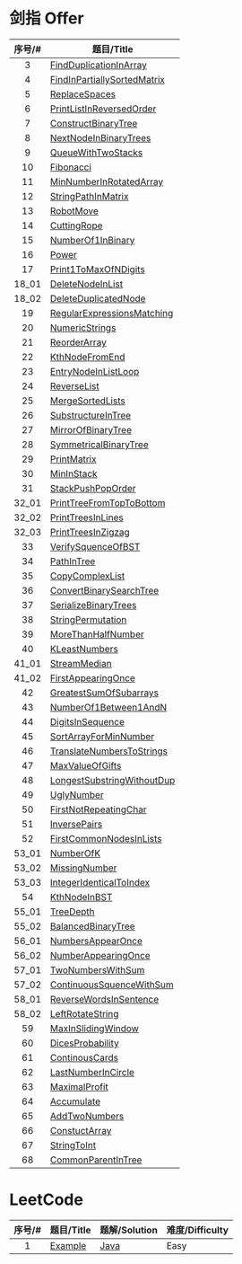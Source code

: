 # 剑指 Offer

| 序号/# | 题目/Title                                                                                                                                                                |
| :----: | ------------------------------------------------------------------------------------------------------------------------------------------------------------------------- |
|   3    | [FindDuplicationInArray](https://github.com/dyfloveslife/LeetCodeAndSwordToOffer/blob/master/src/SwordToOfferSolution/_03_FindDuplicationInArray/Solution.java)           |
|   4    | [FindInPartiallySortedMatrix](https://github.com/dyfloveslife/LeetCodeAndSwordToOffer/blob/master/src/SwordToOfferSolution/_04_FindInPartiallySortedMatrix/Solution.java) |
|   5    | [ReplaceSpaces](https://github.com/dyfloveslife/LeetCodeAndSwordToOffer/blob/master/src/SwordToOfferSolution/_05_ReplaceSpaces/Solution.java)                             |
|   6    | [PrintListInReversedOrder](https://github.com/dyfloveslife/LeetCodeAndSwordToOffer/blob/master/src/SwordToOfferSolution/_06_PrintListInReversedOrder/Solution.java)       |
|   7    | [ConstructBinaryTree](https://github.com/dyfloveslife/LeetCodeAndSwordToOffer/blob/master/src/SwordToOfferSolution/_07_ConstructBinaryTree/ConstructBinaryTree.java)      |
|   8    | [NextNodeInBinaryTrees](https://github.com/dyfloveslife/LeetCodeAndSwordToOffer/blob/master/src/SwordToOfferSolution/_08_NextNodeInBinaryTrees/Solution.java)             |
|   9    | [QueueWithTwoStacks](https://github.com/dyfloveslife/LeetCodeAndSwordToOffer/blob/master/src/SwordToOfferSolution/_09_QueueWithTwoStacks/Solution.java)                   |
|   10   | [Fibonacci](https://github.com/dyfloveslife/LeetCodeAndSwordToOffer/blob/master/src/SwordToOfferSolution/_10_Fibonacci/Solution.java)                                     |
|   11   | [MinNumberInRotatedArray](https://github.com/dyfloveslife/LeetCodeAndSwordToOffer/blob/master/src/SwordToOfferSolution/_11_MinNumberInRotatedArray/Solution.java)         |
|   12   | [StringPathInMatrix](https://github.com/dyfloveslife/LeetCodeAndSwordToOffer/blob/master/src/SwordToOfferSolution/_12_StringPathInMatrix/StringPathInMatrix.java)         |
|   13   | [RobotMove](https://github.com/dyfloveslife/LeetCodeAndSwordToOffer/blob/master/src/SwordToOfferSolution/_13_RobotMove/Solution.java)                                     |
|   14   | [CuttingRope](https://github.com/dyfloveslife/LeetCodeAndSwordToOffer/blob/master/src/SwordToOfferSolution/_14_CuttingRope/Solution.java)                                 |
|   15   | [NumberOf1InBinary](https://github.com/dyfloveslife/LeetCodeAndSwordToOffer/blob/master/src/SwordToOfferSolution/_15_NumberOf1InBinary/Solution.java)                     |
|   16   | [Power](https://github.com/dyfloveslife/LeetCodeAndSwordToOffer/blob/master/src/SwordToOfferSolution/_16_Power/Solution.java)                                             |
|   17   | [Print1ToMaxOfNDigits](https://github.com/dyfloveslife/LeetCodeAndSwordToOffer/blob/master/src/SwordToOfferSolution/_17_Print1ToMaxOfNDigits/Solution.java)               |
| 18_01  | [DeleteNodeInList](https://github.com/dyfloveslife/LeetCodeAndSwordToOffer/blob/master/src/SwordToOfferSolution/_18_01_DeleteNodeInList/Solution.java)                    |
| 18_02  | [DeleteDuplicatedNode](https://github.com/dyfloveslife/LeetCodeAndSwordToOffer/blob/master/src/SwordToOfferSolution/_18_02_DeleteDuplicatedNode/Solution.java)            |
|   19   | [RegularExpressionsMatching](https://github.com/dyfloveslife/LeetCodeAndSwordToOffer/blob/master/src/SwordToOfferSolution/_19_RegularExpressionsMatching/Solution.java)   |
|   20   | [NumericStrings](https://github.com/dyfloveslife/LeetCodeAndSwordToOffer/blob/master/src/SwordToOfferSolution/_20_NumericStrings/Solution.java)                           |
|   21   | [ReorderArray](https://github.com/dyfloveslife/LeetCodeAndSwordToOffer/blob/master/src/SwordToOfferSolution/_21_ReorderArray/Solution.java)                               |
|   22   | [KthNodeFromEnd](https://github.com/dyfloveslife/LeetCodeAndSwordToOffer/blob/master/src/SwordToOfferSolution/_22_KthNodeFromEnd/Solution.java)                           |
|   23   | [EntryNodeInListLoop](https://github.com/dyfloveslife/LeetCodeAndSwordToOffer/blob/master/src/SwordToOfferSolution/_23_EntryNodeInListLoop/Solution.java)                 |
|   24   | [ReverseList](https://github.com/dyfloveslife/LeetCodeAndSwordToOffer/blob/master/src/SwordToOfferSolution/_24_ReverseList/Solution.java)                                 |
|   25   | [MergeSortedLists](https://github.com/dyfloveslife/LeetCodeAndSwordToOffer/blob/master/src/SwordToOfferSolution/_25_MergeSortedLists/Solution.java)                       |
|   26   | [SubstructureInTree](https://github.com/dyfloveslife/LeetCodeAndSwordToOffer/blob/master/src/SwordToOfferSolution/_26_SubstructureInTree/Solution.java)                   |
|   27   | [MirrorOfBinaryTree](https://github.com/dyfloveslife/LeetCodeAndSwordToOffer/blob/master/src/SwordToOfferSolution/_27_MirrorOfBinaryTree/Solution.java)                   |
|   28   | [SymmetricalBinaryTree](https://github.com/dyfloveslife/LeetCodeAndSwordToOffer/blob/master/src/SwordToOfferSolution/_28_SymmetricalBinaryTree/Solution.java)             |
|   29   | [PrintMatrix](https://github.com/dyfloveslife/LeetCodeAndSwordToOffer/blob/master/src/SwordToOfferSolution/_29_PrintMatrix/Solution.java)                                 |
|   30   | [MinInStack](https://github.com/dyfloveslife/LeetCodeAndSwordToOffer/blob/master/src/SwordToOfferSolution/_30_MinInStack/Solution.java)                                   |
|   31   | [StackPushPopOrder](https://github.com/dyfloveslife/LeetCodeAndSwordToOffer/blob/master/src/SwordToOfferSolution/_31_StackPushPopOrder/Solution.java)                     |
| 32_01  | [PrintTreeFromTopToBottom](https://github.com/dyfloveslife/LeetCodeAndSwordToOffer/blob/master/src/SwordToOfferSolution/_32_01_PrintTreeFromTopToBottom/Solution.java)    |
| 32_02  | [PrintTreesInLines](https://github.com/dyfloveslife/LeetCodeAndSwordToOffer/blob/master/src/SwordToOfferSolution/_32_02_PrintTreesInLines/Solution.java)                  |
| 32_03  | [PrintTreesInZigzag](https://github.com/dyfloveslife/LeetCodeAndSwordToOffer/blob/master/src/SwordToOfferSolution/_32_03_PrintTreesInZigzag/Solution.java)                |
|   33   | [VerifySquenceOfBST](https://github.com/dyfloveslife/LeetCodeAndSwordToOffer/blob/master/src/SwordToOfferSolution/_33_VerifySquenceOfBST/Solution.java)                   |
|   34   | [PathInTree](https://github.com/dyfloveslife/LeetCodeAndSwordToOffer/blob/master/src/SwordToOfferSolution/_34_PathInTree/Solution.java)                                   |
|   35   | [CopyComplexList](https://github.com/dyfloveslife/LeetCodeAndSwordToOffer/blob/master/src/SwordToOfferSolution/_35_CopyComplexList/Solution.java)                         |
|   36   | [ConvertBinarySearchTree](https://github.com/dyfloveslife/LeetCodeAndSwordToOffer/blob/master/src/SwordToOfferSolution/_36_ConvertBinarySearchTree/Solution.java)         |
|   37   | [SerializeBinaryTrees](https://github.com/dyfloveslife/LeetCodeAndSwordToOffer/blob/master/src/SwordToOfferSolution/_37_SerializeBinaryTrees/Solution.java)               |
|   38   | [StringPermutation](https://github.com/dyfloveslife/LeetCodeAndSwordToOffer/blob/master/src/SwordToOfferSolution/_38_StringPermutation/Solution.java)                     |
|   39   | [MoreThanHalfNumber](https://github.com/dyfloveslife/LeetCodeAndSwordToOffer/blob/master/src/SwordToOfferSolution/_39_MoreThanHalfNumber/Solution.java)                   |
|   40   | [KLeastNumbers](https://github.com/dyfloveslife/LeetCodeAndSwordToOffer/blob/master/src/SwordToOfferSolution/_40_KLeastNumbers/Solution.java)                             |
| 41_01  | [StreamMedian](https://github.com/dyfloveslife/LeetCodeAndSwordToOffer/blob/master/src/SwordToOfferSolution/_41_01_StreamMedian/Solution.java)                            |
| 41_02  | [FirstAppearingOnce](https://github.com/dyfloveslife/LeetCodeAndSwordToOffer/blob/master/src/SwordToOfferSolution/_41_02_FirstAppearingOnce/Solution.java)                |
|   42   | [GreatestSumOfSubarrays](https://github.com/dyfloveslife/LeetCodeAndSwordToOffer/blob/master/src/SwordToOfferSolution/_42_GreatestSumOfSubarrays/Solution.java)           |
|   43   | [NumberOf1Between1AndN](https://github.com/dyfloveslife/LeetCodeAndSwordToOffer/blob/master/src/SwordToOfferSolution/_43_NumberOf1Between1AndN/Solution.java)             |
|   44   | [DigitsInSequence](https://github.com/dyfloveslife/LeetCodeAndSwordToOffer/blob/master/src/SwordToOfferSolution/_44_DigitsInSequence/Solution.java)                       |
|   45   | [SortArrayForMinNumber](https://github.com/dyfloveslife/LeetCodeAndSwordToOffer/blob/master/src/SwordToOfferSolution/_45_SortArrayForMinNumber/Solution.java)             |
|   46   | [TranslateNumbersToStrings](https://github.com/dyfloveslife/LeetCodeAndSwordToOffer/blob/master/src/SwordToOfferSolution/_46_TranslateNumbersToStrings/Solution.java)     |
|   47   | [MaxValueOfGifts](https://github.com/dyfloveslife/LeetCodeAndSwordToOffer/blob/master/src/SwordToOfferSolution/_47_MaxValueOfGifts/Solution.java)                         |
|   48   | [LongestSubstringWithoutDup](https://github.com/dyfloveslife/LeetCodeAndSwordToOffer/blob/master/src/SwordToOfferSolution/_48_LongestSubstringWithoutDup/Solution.java)   |
|   49   | [UglyNumber](https://github.com/dyfloveslife/LeetCodeAndSwordToOffer/blob/master/src/SwordToOfferSolution/_49_UglyNumber/Solution.java)                                   |
|   50   | [FirstNotRepeatingChar](https://github.com/dyfloveslife/LeetCodeAndSwordToOffer/blob/master/src/SwordToOfferSolution/_50_FirstNotRepeatingChar/Solution.java)             |
|   51   | [InversePairs](https://github.com/dyfloveslife/LeetCodeAndSwordToOffer/blob/master/src/SwordToOfferSolution/_51_InversePairs/Solution.java)                               |
|   52   | [FirstCommonNodesInLists](https://github.com/dyfloveslife/LeetCodeAndSwordToOffer/blob/master/src/SwordToOfferSolution/_52_FirstCommonNodesInLists/Solution.java)         |
| 53_01  | [NumberOfK](https://github.com/dyfloveslife/LeetCodeAndSwordToOffer/blob/master/src/SwordToOfferSolution/_53_01_NumberOfK/Solution.java)                                  |
| 53_02  | [MissingNumber](https://github.com/dyfloveslife/LeetCodeAndSwordToOffer/blob/master/src/SwordToOfferSolution/_53_02_MissingNumber/Solution.java)                          |
| 53_03  | [IntegerIdenticalToIndex](https://github.com/dyfloveslife/LeetCodeAndSwordToOffer/blob/master/src/SwordToOfferSolution/_53_03_IntegerIdenticalToIndex/Solution.java)      |
|   54   | [KthNodeInBST](https://github.com/dyfloveslife/LeetCodeAndSwordToOffer/blob/master/src/SwordToOfferSolution/_54_KthNodeInBST/Solution.java)                               |
| 55_01  | [TreeDepth](https://github.com/dyfloveslife/LeetCodeAndSwordToOffer/blob/master/src/SwordToOfferSolution/_55_01_TreeDepth/Solution.java)                                  |
| 55_02  | [BalancedBinaryTree](https://github.com/dyfloveslife/LeetCodeAndSwordToOffer/blob/master/src/SwordToOfferSolution/_55_02_BalancedBinaryTree/Solution.java)                |
| 56_01  | [NumbersAppearOnce](https://github.com/dyfloveslife/LeetCodeAndSwordToOffer/blob/master/src/SwordToOfferSolution/_56_01_NumbersAppearOnce/Solution.java)                  |
| 56_02  | [NumberAppearingOnce](https://github.com/dyfloveslife/LeetCodeAndSwordToOffer/blob/master/src/SwordToOfferSolution/_56_02_NumberAppearingOnce/Solution.java)              |
| 57_01  | [TwoNumbersWithSum](https://github.com/dyfloveslife/LeetCodeAndSwordToOffer/blob/master/src/SwordToOfferSolution/_57_01_TwoNumbersWithSum/Solution.java)                  |
| 57_02  | [ContinuousSquenceWithSum](https://github.com/dyfloveslife/LeetCodeAndSwordToOffer/blob/master/src/SwordToOfferSolution/_57_02_ContinuousSquenceWithSum/Solution.java)    |
| 58_01  | [ReverseWordsInSentence](https://github.com/dyfloveslife/LeetCodeAndSwordToOffer/blob/master/src/SwordToOfferSolution/_58_01_ReverseWordsInSentence/Solution.java)        |
| 58_02  | [LeftRotateString](https://github.com/dyfloveslife/LeetCodeAndSwordToOffer/blob/master/src/SwordToOfferSolution/_58_02_LeftRotateString/Solution.java)                    |
|   59   | [MaxInSlidingWindow](https://github.com/dyfloveslife/LeetCodeAndSwordToOffer/blob/master/src/SwordToOfferSolution/_59_MaxInSlidingWindow/Solution.java)                   |
|   60   | [DicesProbability](https://github.com/dyfloveslife/LeetCodeAndSwordToOffer/blob/master/src/SwordToOfferSolution/_60_DicesProbability/Solution.java)                       |
|   61   | [ContinousCards](https://github.com/dyfloveslife/LeetCodeAndSwordToOffer/blob/master/src/SwordToOfferSolution/_61_ContinousCards/Solution.java)                           |
|   62   | [LastNumberInCircle](https://github.com/dyfloveslife/LeetCodeAndSwordToOffer/blob/master/src/SwordToOfferSolution/_62_LastNumberInCircle/Solution.java)                   |
|   63   | [MaximalProfit](https://github.com/dyfloveslife/LeetCodeAndSwordToOffer/blob/master/src/SwordToOfferSolution/_63_MaximalProfit/Solution.java)                             |
|   64   | [Accumulate](https://github.com/dyfloveslife/LeetCodeAndSwordToOffer/blob/master/src/SwordToOfferSolution/_64_Accumulate/Soltuion.java)                                   |
|   65   | [AddTwoNumbers](https://github.com/dyfloveslife/LeetCodeAndSwordToOffer/blob/master/src/SwordToOfferSolution/_65_AddTwoNumbers/Solution.java)                             |
|   66   | [ConstuctArray](https://github.com/dyfloveslife/LeetCodeAndSwordToOffer/blob/master/src/SwordToOfferSolution/_66_ConstuctArray/Solution.java)                             |
|   67   | [StringToInt](https://github.com/dyfloveslife/LeetCodeAndSwordToOffer/blob/master/src/SwordToOfferSolution/_67_StringToInt/Solution.java)                                 |
|   68   | [CommonParentInTree](https://github.com/dyfloveslife/LeetCodeAndSwordToOffer/blob/master/src/SwordToOfferSolution/_68_CommonParentInTree/Solution.java)                   |

# LeetCode

| 序号/# | 题目/Title                                 | 题解/Solution                           | 难度/Difficulty |
| :----: | ------------------------------------------ | --------------------------------------- | --------------- |
|   1    | [Example](https://dyfloveslife.github.io/) | [Java](https://dyfloveslife.github.io/) | Easy            |
